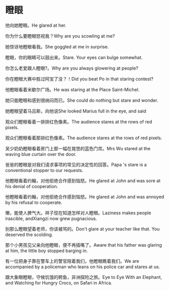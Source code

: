 # 瞪眼

<p><span class="chinese">他向她瞪眼。</span><span class="english">He glared at her.</span></p>

<p><span class="chinese">你为什么要瞪眼怒视我？</span><span class="english">Why are you scowling at me?</span></p>

<p><span class="chinese">她惊讶地瞪眼看我。</span><span class="english">She goggled at me in surprise.</span></p>

<p><span class="chinese">瞪眼，你的眼睛可以鼓出来。</span><span class="english">Stare. Your eyes can bulge somewhat.</span></p>

<p><span class="chinese">你怎么老爱跟人瞪眼?。</span><span class="english">Why are you always glowering at people?</span></p>

<p><span class="chinese">你在瞪眼大赛中胜过阿宝了没？！</span><span class="english">Did you beat Po in that staring contest?</span></p>

<p><span class="chinese">他瞪眼看着米歇尔广场。</span><span class="english">He was staring at the Place Saint-Michel.</span></p>

<p><span class="chinese">她只能瞪眼和感到很纳闷而已。</span><span class="english">She could do nothing but stare and wonder.</span></p>

<p><span class="chinese">她瞪眼望着马吕斯，向他说</span><span class="english">She looked Marius full in the eye, and said</span></p>

<p><span class="chinese">观众们瞪眼看着一排排红色像素。</span><span class="english">The audience stares at the rows of red pixels.</span></p>

<p><span class="chinese">观众们瞪眼看着那排红色像素。</span><span class="english">The audience stares at the rows of red pixels.</span></p>

<p><span class="chinese">吴少奶奶瞪眼看着房门上那一幅在晃悠的蓝色门帘。</span><span class="english">Mrs Wu stared at the waving blue curtain over the door.</span></p>

<p><span class="chinese">爸爸的瞪眼是对我们请求事项的常见的决定性的回答。</span><span class="english">Papa 's stare is a conventional stopper to our requests.</span></p>

<p><span class="chinese">他瞪眼看着约翰，对他拒绝合作感到恼怒。</span><span class="english">He glared at John and was sore at his denial of cooperation.</span></p>

<p><span class="chinese">他瞪眼看着约翰，对他拒绝合作感到恼怒。</span><span class="english">He glared at John and was annoyed by his refusal to cooperate.</span></p>

<p><span class="chinese">懒，能使人脾气大。祥子现在知道怎样对人瞪眼。</span><span class="english">Laziness makes people irascible, andXiangzi now grew pugnacious.</span></p>

<p><span class="chinese">别那么瞪眼望着老师，你该被骂的。</span><span class="english">Don't glare at your teacher like that. You deserved the scolding.</span></p>

<p><span class="chinese">那个小男孩见父亲向他瞪眼，便不再插嘴了。</span><span class="english">Aware that his father was glaring at him, the little boy stopped barging in.</span></p>

<p><span class="chinese">有一位把身子靠在警车上的警官陪着我们，他瞪眼瞧着我们。</span><span class="english">We are accompanied by a policeman who leans on his police car and stares at us.</span></p>

<p><span class="chinese">跟大象眼瞪眼，守候饥饿的鳄鱼，非洲探险之旅。</span><span class="english">Eye to Eye With an Elephant, and Watching for Hungry Crocs, on Safari in Africa.</span></p>

